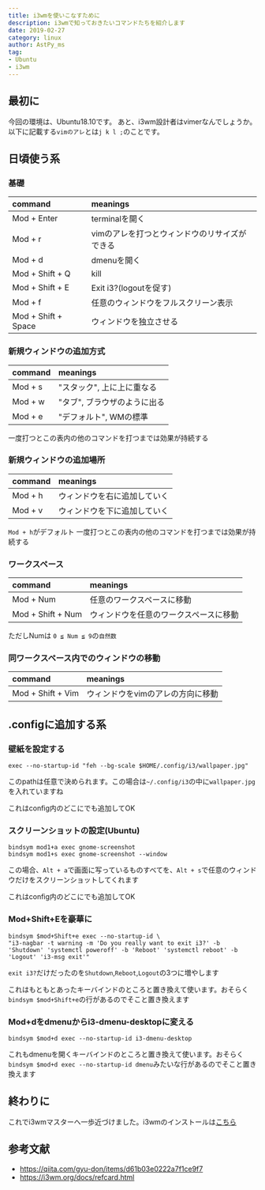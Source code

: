 ```yaml
---
title: i3wmを使いこなすために
description: i3wmで知っておきたいコマンドたちを紹介します
date: 2019-02-27
category: linux
author: AstPy_ms
tag:
- Ubuntu
- i3wm
---
```


## 最初に

今回の環境は、Ubuntu18.10です。
あと、i3wm設計者はvimerなんでしょうか。以下に記載する`vimのアレ`とは`j k l ;`のことです。

## 日頃使う系

### 基礎

| command | meanings |
| :------ | :------- |
| Mod + Enter | terminalを開く |
| Mod + r | vimのアレを打つとウィンドウのリサイズができる |
| Mod + d | dmenuを開く |
| Mod + Shift + Q | kill |
| Mod + Shift + E | Exit i3?(logoutを促す) |
| Mod + f | 任意のウィンドウをフルスクリーン表示 |
| Mod + Shift + Space | ウィンドウを独立させる | 

### 新規ウィンドウの追加方式

| command | meanings |
| :------ | :------- |
| Mod + s | "スタック", 上に上に重なる |
| Mod + w | "タブ", ブラウザのように出る |
| Mod + e | "デフォルト", WMの標準 |

一度打つとこの表内の他のコマンドを打つまでは効果が持続する

### 新規ウィンドウの追加場所

| command | meanings |
| :------ | :------- |
| Mod + h | ウィンドウを右に追加していく |
| Mod + v | ウィンドウを下に追加していく |

`Mod + h`がデフォルト
一度打つとこの表内の他のコマンドを打つまでは効果が持続する

### ワークスペース

| command | meanings |
| :------ | :------- |
| Mod + Num | 任意のワークスペースに移動 |
| Mod + Shift + Num | ウィンドウを任意のワークスペースに移動 |

ただしNumは `0 ≦ Num ≦ 9`の`自然数`

### 同ワークスペース内でのウィンドウの移動

| command | meanings |
| :------ | :------- |
| Mod + Shift + Vim | ウィンドウをvimのアレの方向に移動 |

## .configに追加する系

### 壁紙を設定する

```ruby: ~/.config/i3/config
exec --no-startup-id "feh --bg-scale $HOME/.config/i3/wallpaper.jpg"
```

このpathは任意で決められます。この場合は`~/.config/i3`の中に`wallpaper.jpg`を入れていますね

これはconfig内のどこにでも追加してOK

### スクリーンショットの設定(Ubuntu)

```ruby: ~/.config/i3/config
bindsym mod1+a exec gnome-screenshot
bindsym mod1+s exec gnome-screenshot --window
```

この場合、`Alt + a`で画面に写っているものすべてを、`Alt + s`で任意のウィンドウだけをスクリーンショットしてくれます

これはconfig内のどこにでも追加してOK

### Mod+Shift+Eを豪華に

```ruby: ~/.config/i3/config
bindsym $mod+Shift+e exec --no-startup-id \
"i3-nagbar -t warning -m 'Do you really want to exit i3?' -b 'Shutdown' 'systemctl poweroff' -b 'Reboot' 'systemctl reboot' -b 'Logout' 'i3-msg exit'"
```
`exit i3?`だけだったのを`Shutdown`,`Reboot`,`Logout`の3つに増やします

これはもともとあったキーバインドのところと置き換えて使います。おそらく`bindsym $mod+Shift+e`の行があるのでそこと置き換えます

### Mod+dをdmenuからi3-dmenu-desktopに変える

```ruby: ~/.config/i3/config
bindsym $mod+d exec --no-startup-id i3-dmenu-desktop
```

これもdmenuを開くキーバインドのところと置き換えて使います。おそらく`bindsym $mod+d exec --no-startup-id dmenu`みたいな行があるのでそこと置き換えます

## 終わりに

これでi3wmマスターへ一歩近づけました。i3wmのインストールは[こちら](https://students-tech.blog/post/i3setting.html)

## 参考文献
- https://qiita.com/gyu-don/items/d61b03e0222a7f1ce9f7
- https://i3wm.org/docs/refcard.html